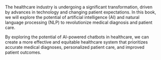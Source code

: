 
The healthcare industry is undergoing a significant transformation, driven by advances in technology and changing patient expectations. In this book, we will explore the potential of artificial intelligence (AI) and natural language processing (NLP) to revolutionize medical diagnosis and patient care.

By exploring the potential of AI-powered chatbots in healthcare, we can create a more effective and equitable healthcare system that prioritizes accurate medical diagnoses, personalized patient care, and improved patient outcomes.
